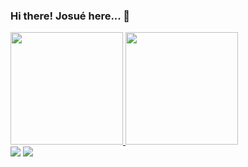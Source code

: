 ### Hi there! Josué here... 👋

 <div>
  <a href="https://github.com/JnCM">
  <img height="180em" src="https://github-readme-stats.vercel.app/api?username=JnCM&show_icons=true&theme=dark&include_all_commits=true&count_private=true"/>
  <img height="180em" src="https://github-readme-stats.vercel.app/api/top-langs/?username=JnCM&layout=compact&langs_count=7&theme=dark"/>
</div>
  
<div> 
    <a href="mailto:josuenunes014@gmail.com" alt="Gmail">
  <img src="https://img.shields.io/badge/-Gmail-FF0000?style=flat-square&labelColor=FF0000&logo=gmail&logoColor=white&link=mailto:josuenunes014@gmail.com" /></a>

  <a href="https://www.linkedin.com/in/josuecamposs" alt="Linkedin">
  <img src="https://img.shields.io/badge/-Linkedin-0e76a8?style=flat-square&logo=Linkedin&logoColor=white&link=https://www.linkedin.com/in/josuecamposs/" /></a>
</div>
